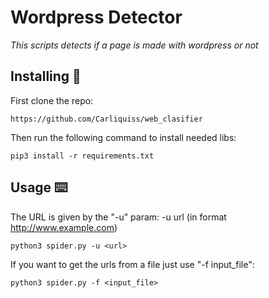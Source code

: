 # Wordpress Detector
_This scripts detects if a page is made with wordpress or not_

  
## Installing 🔧
First clone the repo: 
```
https://github.com/Carliquiss/web_clasifier
```
Then run the following command to install needed libs:
```
pip3 install -r requirements.txt
```

## Usage ⌨️
The URL is given by the "-u" param: -u url (in format http://www.example.com) 
```
python3 spider.py -u <url>
```
If you want to get the urls from a file just use "-f input_file":
```
python3 spider.py -f <input_file>
```

